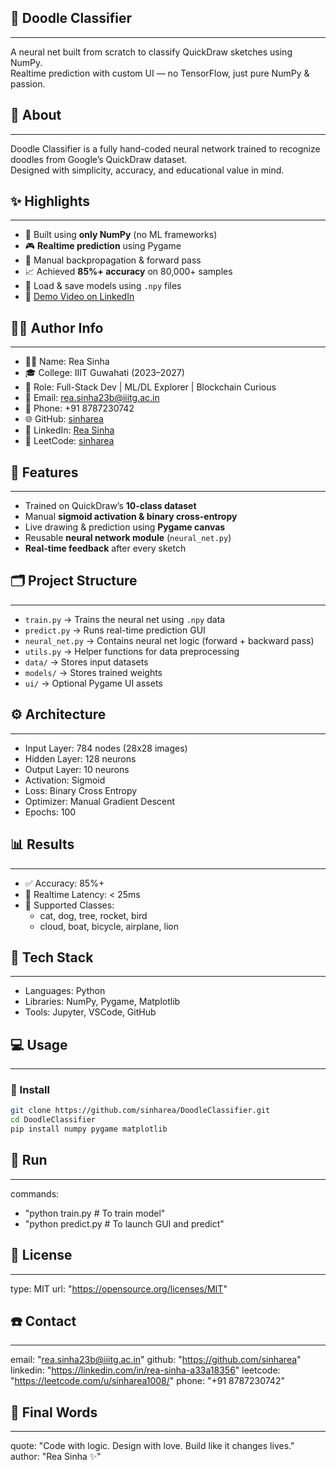 ## 🎨 Doodle Classifier
---
A neural net built from scratch to classify QuickDraw sketches using NumPy.  
Realtime prediction with custom UI — no TensorFlow, just pure NumPy & passion.

## 🧠 About
---
Doodle Classifier is a fully hand-coded neural network trained to recognize doodles from Google’s QuickDraw dataset.  
Designed with simplicity, accuracy, and educational value in mind.

## ✨ Highlights
---
- 🚀 Built using **only NumPy** (no ML frameworks)
- 🎮 **Realtime prediction** using Pygame
- 🧠 Manual backpropagation & forward pass
- 📈 Achieved **85%+ accuracy** on 80,000+ samples
- 💾 Load & save models using `.npy` files
- 🎥 [Demo Video on LinkedIn](https://www.linkedin.com/feed/update/urn:li:activity:7354247671492091904/)

## 👩‍💻 Author Info
---
- 👩‍💻 Name: Rea Sinha  
- 🎓 College: IIIT Guwahati (2023–2027)  
- 💼 Role: Full-Stack Dev | ML/DL Explorer | Blockchain Curious  
- 📧 Email: rea.sinha23b@iiitg.ac.in  
- 📱 Phone: +91 8787230742  
- 🌐 GitHub: [sinharea](https://github.com/sinharea)  
- 🔗 LinkedIn: [Rea Sinha](https://linkedin.com/in/rea-sinha-a33a18356)  
- 🧩 LeetCode: [sinharea](https://leetcode.com/u/sinharea/)

## 🧩 Features
---
- Trained on QuickDraw’s **10-class dataset**
- Manual **sigmoid activation & binary cross-entropy**
- Live drawing & prediction using **Pygame canvas**
- Reusable **neural network module** (`neural_net.py`)
- **Real-time feedback** after every sketch

## 🗂️ Project Structure
---
- `train.py` → Trains the neural net using `.npy` data
- `predict.py` → Runs real-time prediction GUI
- `neural_net.py` → Contains neural net logic (forward + backward pass)
- `utils.py` → Helper functions for data preprocessing
- `data/` → Stores input datasets
- `models/` → Stores trained weights
- `ui/` → Optional Pygame UI assets

## ⚙️ Architecture
---
- Input Layer: 784 nodes (28x28 images)
- Hidden Layer: 128 neurons
- Output Layer: 10 neurons
- Activation: Sigmoid
- Loss: Binary Cross Entropy
- Optimizer: Manual Gradient Descent
- Epochs: 100

## 📊 Results
---
- ✅ Accuracy: 85%+
- 🚀 Realtime Latency: < 25ms
- 🧠 Supported Classes:
  - cat, dog, tree, rocket, bird
  - cloud, boat, bicycle, airplane, lion

## 🧰 Tech Stack
---
- Languages: Python
- Libraries: NumPy, Pygame, Matplotlib
- Tools: Jupyter, VSCode, GitHub

## 💻 Usage
---
### 🧱 Install
```bash
git clone https://github.com/sinharea/DoodleClassifier.git
cd DoodleClassifier
pip install numpy pygame matplotlib
```
## 🏁 Run
---
commands:
  - "python train.py      # To train model"
  - "python predict.py    # To launch GUI and predict"

## 📜 License
---
type: MIT
url: "https://opensource.org/licenses/MIT"

## ☎️ Contact
---
email: "rea.sinha23b@iiitg.ac.in"
github: "https://github.com/sinharea"
linkedin: "https://linkedin.com/in/rea-sinha-a33a18356"
leetcode: "https://leetcode.com/u/sinharea1008/"
phone: "+91 8787230742"

## 💬 Final Words
---
quote: "Code with logic. Design with love. Build like it changes lives."
author: "Rea Sinha ✨"
